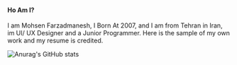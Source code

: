 #### Ho Am I?
I am Mohsen Farzadmanesh, I Born At 2007, and I am from Tehran in Iran, im UI/ UX Designer and a Junior Programmer. Here is the sample of my own work and my resume is credited.

![Anurag's GitHub stats](https://github-readme-stats.vercel.app/api?username=mohsen-farzadmanesh&show_icons=true)
